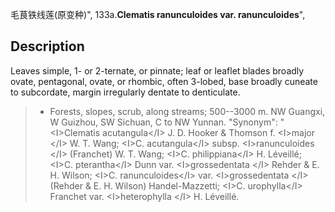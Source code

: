 毛茛铁线莲(原变种)",
133a.**Clematis ranunculoides var. ranunculoides**",

## Description
Leaves simple, 1- or 2-ternate, or pinnate; leaf or leaflet blades broadly ovate, pentagonal, ovate, or rhombic, often 3-lobed, base broadly cuneate to subcordate, margin irregularly dentate to denticulate.

> * Forests, slopes, scrub, along streams; 500--3000 m. NW Guangxi, W Guizhou, SW Sichuan, C to NW Yunnan.
  "Synonym": "&lt;I&gt;Clematis acutangula&lt;/I&gt; J. D. Hooker &amp; Thomson f. &lt;I&gt;major &lt;/I&gt; W. T. Wang; &lt;I&gt;C. acutangula&lt;/I&gt; subsp. &lt;I&gt;ranunculoides &lt;/I&gt; (Franchet) W. T. Wang; &lt;I&gt;C. philippiana&lt;/I&gt; H. Léveillé; &lt;I&gt;C. pterantha&lt;/I&gt; Dunn var. &lt;I&gt;grossedentata &lt;/I&gt; Rehder &amp; E. H. Wilson; &lt;I&gt;C. ranunculoides&lt;/I&gt; var. &lt;I&gt;grossedentata &lt;/I&gt; (Rehder &amp; E. H. Wilson) Handel-Mazzetti; &lt;I&gt;C. urophylla&lt;/I&gt; Franchet var. &lt;I&gt;heterophylla &lt;/I&gt; H. Léveillé.
